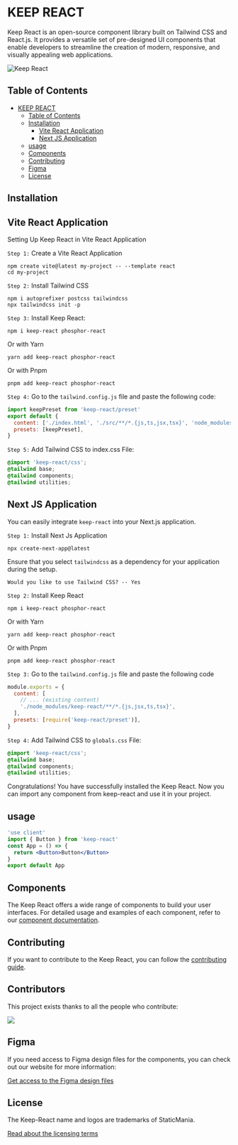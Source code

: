# KEEP REACT

Keep React is an open-source component library built on Tailwind CSS and React.js. It provides a versatile set of pre-designed UI components that enable developers to streamline the creation of modern, responsive, and visually appealing web applications.

![Keep React](https://images.prismic.io/staticmania/468819ab-dcc8-4393-85b2-b93913eee369_For+Github.png?auto=compress,format)

## Table of Contents

- [KEEP REACT](#keep-react)
  - [Table of Contents](#table-of-contents)
  - [Installation](#installation)
    - [Vite React Application](#vite-react-application)
    - [Next JS Application](#next-js-application)
  - [usage](#usage)
  - [Components](#components)
  - [Contributing](#contributing)
  - [Figma](#figma)
  - [License](#license)

## Installation

## Vite React Application

Setting Up Keep React in Vite React Application

`Step 1:` Create a Vite React Application

```console
npm create vite@latest my-project -- --template react
cd my-project
```

`Step 2:` Install Tailwind CSS

```console
npm i autoprefixer postcss tailwindcss
npx tailwindcss init -p
```

`Step 3:` Install Keep React:

```console
npm i keep-react phosphor-react
```

Or with Yarn

```console
yarn add keep-react phosphor-react
```

Or with Pnpm

```console
pnpm add keep-react phosphor-react
```

`Step 4:` Go to the `tailwind.config.js` file and paste the
following code:

```jsx
import keepPreset from 'keep-react/preset'
export default {
  content: ['./index.html', './src/**/*.{js,ts,jsx,tsx}', 'node_modules/keep-react/**/*.{js,jsx,ts,tsx}'],
  presets: [keepPreset],
}
```

`Step 5:` Add Tailwind CSS to index.css File:

```css
@import 'keep-react/css';
@tailwind base;
@tailwind components;
@tailwind utilities;
```

## Next JS Application

You can easily integrate `keep-react` into your Next.js application.

`Step 1:` Install Next Js Application

```console
npx create-next-app@latest
```

Ensure that you select `tailwindcss` as a dependency for your application during the setup.

`Would you like to use Tailwind CSS? -- Yes`

`Step 2:` Install Keep React

```console
npm i keep-react phosphor-react
```

Or with Yarn

```console
yarn add keep-react phosphor-react
```

Or with Pnpm

```console
pnpm add keep-react phosphor-react
```

`Step 3:` Go to the `tailwind.config.js` file and paste the
following code

```js
module.exports = {
  content: [
    // ... (existing content)
    './node_modules/keep-react/**/*.{js,jsx,ts,tsx}',
  ],
  presets: [require('keep-react/preset')],
}
```

`Step 4:` Add Tailwind CSS to `globals.css` File:

```css
@import 'keep-react/css';
@tailwind base;
@tailwind components;
@tailwind utilities;
```

Congratulations! You have successfully installed the Keep React. Now you can import any component from keep-react and use it in your project.

## usage

```jsx
'use client'
import { Button } from 'keep-react'
const App = () => {
  return <Button>Button</Button>
}
export default App
```

## Components

The Keep React offers a wide range of components to build your user interfaces. For detailed usage and examples of each component, refer to our [component documentation](https://react.keepdesign.io/docs/getting-started/introduction).

## Contributing

If you want to contribute to the Keep React, you can follow the [contributing guide](https://github.com/StaticMania/keep-react/blob/main/Contribute.md).

## Contributors

This project exists thanks to all the people who contribute:

<a href="https://github.com/StaticMania/keep-react/graphs/contributors">
  <img src="https://contrib.rocks/image?repo=StaticMania/keep-react"/>
</a>

## Figma

If you need access to Figma design files for the components, you can check out our website for more information:

[Get access to the Figma design files](https://keepdesign.io)

## License

The Keep-React name and logos are trademarks of StaticMania.

[Read about the licensing terms](https://github.com/StaticMania/keep-react/blob/main/License)
